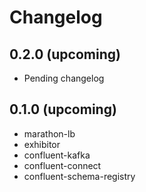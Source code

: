 # Changelog

## 0.2.0 (upcoming)

* Pending changelog

## 0.1.0 (upcoming)

* marathon-lb
* exhibitor
* confluent-kafka
* confluent-connect
* confluent-schema-registry